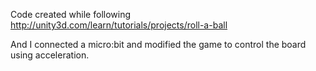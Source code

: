 Code created while following http://unity3d.com/learn/tutorials/projects/roll-a-ball

And I connected a micro:bit and modified the game to control the board using acceleration.
